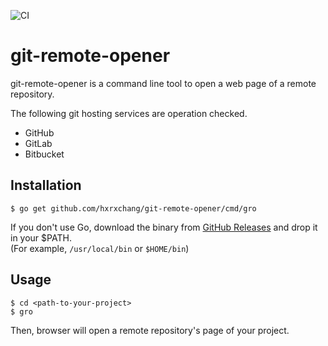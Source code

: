 ![CI](https://github.com/hxrxchang/git-remote-opener/workflows/CI/badge.svg)

# git-remote-opener

git-remote-opener is a command line tool to open a web page of a remote repository.

The following git hosting services are operation checked.

- GitHub
- GitLab
- Bitbucket

## Installation

```
$ go get github.com/hxrxchang/git-remote-opener/cmd/gro
```

If you don't use Go, download the binary from [GitHub Releases](https://github.com/hxrxchang/git-remote-opener/releases) and drop it in your \$PATH.  
(For example, `/usr/local/bin` or `$HOME/bin`)

## Usage

```
$ cd <path-to-your-project>
$ gro
```

Then, browser will open a remote repository's page of your project.
